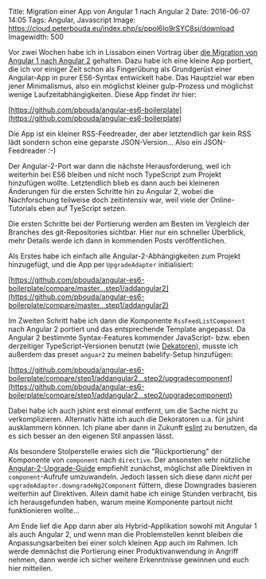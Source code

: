 Title: Migration einer App von Angular 1 nach Angular 2
Date: 2016-06-07 14:05
Tags: Angular, Javascript
Image: https://cloud.peterbouda.eu/index.php/s/ppol6Io9rSYC8sj/download
Imagewidth: 500

Vor zwei Wochen habe ich in Lissabon einen Vortrag über [die Migration von Angular 1 nach Angular 2](http://www.meetup.com/AngularJS-Portugal/events/230723687/) gehalten. Dazu habe ich eine kleine App portiert, die ich vor einiger Zeit schon als Fingerübung als Grundgerüst einer Angular-App in purer ES6-Syntax entwickelt habe. Das Hauptziel war eben jener Minimalismus, also ein möglichst kleiner gulp-Prozess und möglichst wenige Laufzeitabhängigkeiten. Diese App findet ihr hier:

[https://github.com/pbouda/angular-es6-boilerplate](https://github.com/pbouda/angular-es6-boilerplate)

 Die App ist ein kleiner RSS-Feedreader, der aber letztendlich gar kein RSS lädt sondern schon eine geparste JSON-Version... Also ein JSON-Feedreader :-)

Der Angular-2-Port war dann die nächste Herausforderung, weil ich weiterhin bei ES6 bleiben und nicht noch TypeScript zum Projekt hinzufügen wollte. Letztendlich blieb es dann auch bei kleineren Änderungen für die ersten Schritte hin zu Angular 2, wobei die Nachforschung teilweise doch zeitintensiv war, weil viele der Online-Tutorials eben auf TyeScript setzen.

Die ersten Schritte bei der Portierung werden am Besten im Vergleich der Branches des git-Repositories sichtbar. Hier nur ein schneller Überblick, mehr Details werde ich dann in kommenden Posts veröffentlichen.

Als Erstes habe ich einfach alle Angular-2-Abhängigkeiten zum Projekt hinzugefügt, und die App per `UpgradeAdapter` initialisiert:

[https://github.com/pbouda/angular-es6-boilerplate/compare/master...step1/addangular2](https://github.com/pbouda/angular-es6-boilerplate/compare/master...step1/addangular2)

Im Zweiten Schritt habe ich dann die Komponente `RssFeedListComponent` nach Angular 2 portiert und das entsprechende Template angepasst. Da Angular 2 bestimmte Syntax-Features kommender JavaScript- bzw. eben derzeitiger TypeScript-Versionen benutzt (wie [Dekatoren](https://medium.com/google-developers/exploring-es7-decorators-76ecb65fb841#.v0nqw1gyr)), musste ich außerdem das preset `anguar2` zu meinen babelify-Setup hinzufügen:

[https://github.com/pbouda/angular-es6-boilerplate/compare/step1/addangular2...step2/upgradecomponent](https://github.com/pbouda/angular-es6-boilerplate/compare/step1/addangular2...step2/upgradecomponent)

Dabei habe ich auch jshint erst einmal entfernt, um die Sache nicht zu verkomplizieren. Alternativ hätte ich auch die Dekoratoren u.a. für jshint ausklammern können. Ich plane aber dann in Zukunft [eslint](http://eslint.org/) zu benutzen, da es sich besser an den eigenen Stil anpassen lässt.

Als besondere Stolperstelle erwies sich die "Rückportierung" der Komponente von `component` nach `directive`. Der ansonsten sehr nützliche [Angular-2-Upgrade-Guide](https://angular.io/docs/ts/latest/guide/upgrade.html) empfiehlt zunächst, möglichst alle Direktiven in `component`-Aufrufe umzuwandeln. Jedoch lassen sich diese dann *nicht* per `upgradeAdapter.downgradeNg2Component` füttern, diese Downgrades basieren weiterhin auf Direktiven. Allein damit habe ich einige Stunden verbracht, bis ich herausgefunden haben, warum meine Komponente partout nicht funktionieren wollte...

Am Ende lief die App dann aber als Hybrid-Applikation sowohl mit Angular 1 als auch Angular 2, und wenn man die Problemstellen kennt bleiben die Anpassungsarbeiten bei einer solch kleinen App auch im Rahmen. Ich werde demnächst die Portierung einer Produktivanwendung in Angriff nehmen, dann werde ich sicher weitere Erkenntnisse gewinnen und euch hier mitteilen.
